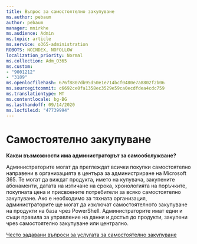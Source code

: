 ```yaml
---
title: Въпрос за самостоятелно закупуване
ms.author: pebaum
author: pebaum
manager: mnirkhe
ms.audience: Admin
ms.topic: article
ms.service: o365-administration
ROBOTS: NOINDEX, NOFOLLOW
localization_priority: Normal
ms.collection: Adm_O365
ms.custom:
- "9001212"
- "3189"
ms.openlocfilehash: 676f8807db95d50e1e714bcf0480e7a8802f2b06
ms.sourcegitcommit: c6692ce0fa1358ec3529e59ca0ecdfdea4cdc759
ms.translationtype: MT
ms.contentlocale: bg-BG
ms.lasthandoff: 09/14/2020
ms.locfileid: "47739994"
---
```

# <a name="self-service-purchase"></a>Самостоятелно закупуване

**Какви възможности има администраторът за самообслужване?**

Администраторите могат да преглеждат всички покупки самостоятелно направени в организацията в центъра за администриране на Microsoft 365. Те могат да виждат продукта, името на купувача, закупените абонаменти, датата на изтичане на срока, хронологията на поръчките, покупната цена и присвоените потребители за всяко самостоятелно закупуване.  Ако е необходимо за тяхната организация, администраторите ще могат да изключат самостоятелното закупуване на продукти на база чрез PowerShell.  Администраторите имат едни и същи правила за управление на данни и достъп до продукти, закупени чрез самостоятелно закупуване или централно.

[Често задавани въпроси за услугата за самостоятелно закупуване](https://aka.ms/self-service-purchase-faq)

